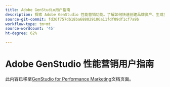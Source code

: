 ```yaml
---
title: Adobe GenStudio用户指南
description: 探索 Adobe GenStudio 性能营销功能。了解如何快速创建品牌资产、生成变体并优化体验。
source-git-commit: fd36f757db18ba688029106a11fdf09df1cf7a9b
workflow-type: tm+mt
source-wordcount: '45'
ht-degree: 62%

---
```


# Adobe GenStudio 性能营销用户指南

此内容已移至[GenStudio for Performance Marketing](https://experienceleague.adobe.com/en/docs/genstudio-for-performance-marketing)文档页面。
